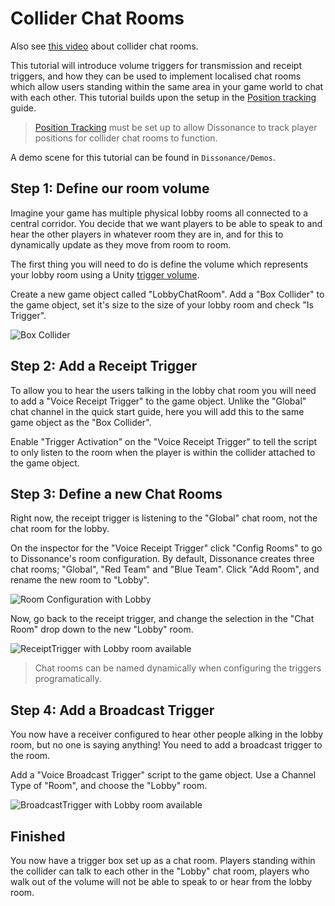 # Collider Chat Rooms

Also see [this video](https://youtu.be/HXMYDbuLwVI?t=323) about collider chat rooms.

This tutorial will introduce volume triggers for transmission and receipt triggers, and how they can be used to implement localised chat rooms which allow users standing within the same area in your game world to chat with each other. This tutorial builds upon the setup in the [Position tracking](Position-Tracking.md) guide.

> [Position Tracking](Position-Tracking.md) must be set up to allow Dissonance to track player positions for collider chat rooms to function.

A demo scene for this tutorial can be found in `Dissonance/Demos`.

## Step 1: Define our room volume

Imagine your game has multiple physical lobby rooms all connected to a central corridor. You decide that we want players to be able to speak to and hear the other players in whatever room they are in, and for this to dynamically update as they move from room to room.

The first thing you will need to do is define the volume which represents your lobby room using a Unity [trigger volume](https://unity3d.com/learn/tutorials/topics/physics/colliders-triggers).

Create a new game object called "LobbyChatRoom". Add a "Box Collider" to the game object, set it's size to the size of your lobby room and check "Is Trigger".

![Box Collider](/images/BoxCollider.png)

## Step 2: Add a Receipt Trigger

To allow you to hear the users talking in the lobby chat room you will need to add a "Voice Receipt Trigger" to the game object. Unlike the "Global" chat channel in the quick start guide, here you will add this to the same game object as the "Box Collider".

Enable "Trigger Activation" on the "Voice Receipt Trigger" to tell the script to only listen to the room when the player is within the collider attached to the game object.

## Step 3: Define a new Chat Rooms

Right now, the receipt trigger is listening to the "Global" chat room, not the chat room for the lobby.

On the inspector for the "Voice Receipt Trigger" click "Config Rooms" to go to Dissonance's room configuration. By default, Dissonance creates three chat rooms; "Global", "Red Team" and "Blue Team". Click "Add Room", and rename the new room to "Lobby".

![Room Configuration with Lobby](/images/RoomConfiguration_Lobby.png)

Now, go back to the receipt trigger, and change the selection in the "Chat Room" drop down to the new "Lobby" room.

![ReceiptTrigger with Lobby room available](/images/VoiceReceiptTrigger_LobbyRoom.png)

> Chat rooms can be named dynamically when configuring the triggers programatically.

## Step 4: Add a Broadcast Trigger

You now have a receiver configured to hear other people alking in the lobby room, but no one is saying anything! You need to add a broadcast trigger to the room.

Add a "Voice Broadcast Trigger" script to the game object. Use a Channel Type of "Room", and choose the "Lobby" room.

![BroadcastTrigger with Lobby room available](/images/VoiceBroadcastTrigger_LobbyRoom.png)

## Finished

You now have a trigger box set up as a chat room. Players standing within the collider can talk to each other in the "Lobby" chat room, players who walk out of the volume will not be able to speak to or hear from the lobby room.